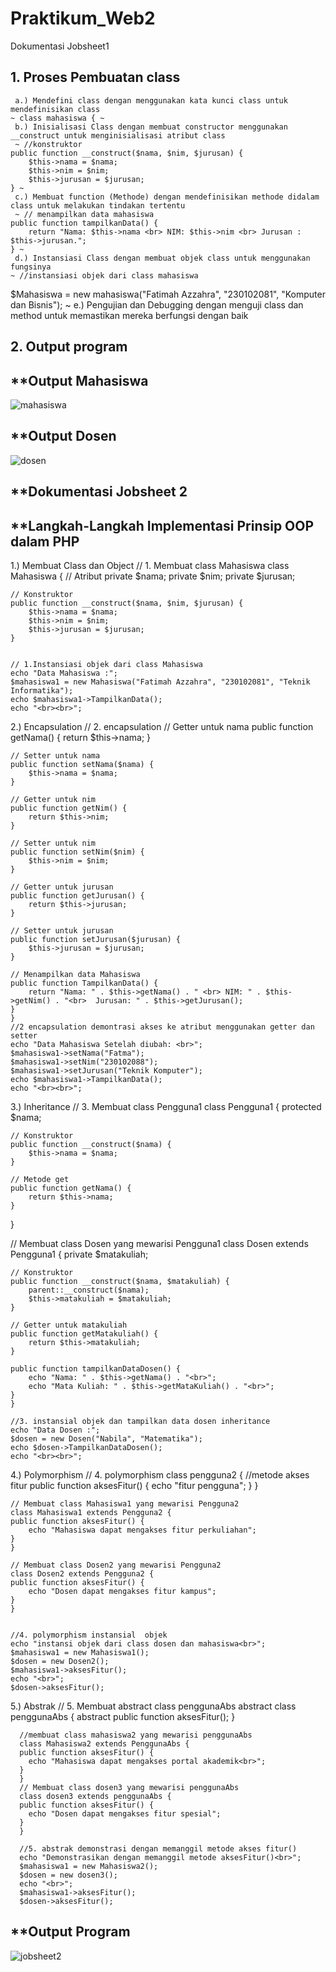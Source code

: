 # Praktikum_Web2 
Dokumentasi Jobsheet1
## **1. Proses Pembuatan class** 
     a.) Mendefini class dengan menggunakan kata kunci class untuk mendefinisikan class
    ~ class mahasiswa { ~
     b.) Inisialisasi Class dengan membuat constructor menggunakan __construct untuk menginisialisasi atribut class
     ~ //konstruktor
    public function __construct($nama, $nim, $jurusan) {
        $this->nama = $nama;
        $this->nim = $nim;
        $this->jurusan = $jurusan;
    } ~
     c.) Membuat function (Methode) dengan mendefinisikan methode didalam class untuk melakukan tindakan tertentu
     ~ // menampilkan data mahasiswa
    public function tampilkanData() {
        return "Nama: $this->nama <br> NIM: $this->nim <br> Jurusan : $this->jurusan.";
    } ~
     d.) Instansiasi Class dengan membuat objek class untuk menggunakan fungsinya
    ~ //instansiasi objek dari class mahasiswa
$Mahasiswa = new mahasiswa("Fatimah Azzahra", "230102081", "Komputer dan Bisnis");
~
     e.) Pengujian dan Debugging dengan menguji class dan method untuk memastikan mereka berfungsi dengan baik


## **2. Output program** ##
## **Output Mahasiswa

![mahasiswa](https://github.com/user-attachments/assets/8ebde35a-18a5-4d43-b67d-31a4a2127050)

## **Output Dosen

![dosen](https://github.com/user-attachments/assets/d5d13e7a-9988-40b8-a057-2c875a34a1bd)

## **Dokumentasi Jobsheet 2

## **Langkah-Langkah Implementasi Prinsip OOP dalam PHP
1.) Membuat Class dan Object
    // 1. Membuat class Mahasiswa
class Mahasiswa {
    // Atribut 
    private $nama;
    private $nim;
    private $jurusan;

    // Konstruktor
    public function __construct($nama, $nim, $jurusan) {
        $this->nama = $nama;
        $this->nim = $nim;
        $this->jurusan = $jurusan;
    }


    // 1.Instansiasi objek dari class Mahasiswa
    echo "Data Mahasiswa :";
    $mahasiswa1 = new Mahasiswa("Fatimah Azzahra", "230102081", "Teknik         Informatika");
    echo $mahasiswa1->TampilkanData();
    echo "<br><br>";

  2.) Encapsulation
    // 2. encapsulation
    // Getter untuk nama
    public function getNama() {
        return $this->nama;
    }

    // Setter untuk nama
    public function setNama($nama) {
        $this->nama = $nama;
    }

    // Getter untuk nim
    public function getNim() {
        return $this->nim;
    }

    // Setter untuk nim
    public function setNim($nim) {
        $this->nim = $nim;
    }

    // Getter untuk jurusan
    public function getJurusan() {
        return $this->jurusan;
    }

    // Setter untuk jurusan
    public function setJurusan($jurusan) {
        $this->jurusan = $jurusan;
    }

    // Menampilkan data Mahasiswa
    public function TampilkanData() {
        return "Nama: " . $this->getNama() . " <br> NIM: " . $this->getNim() . "<br>  Jurusan: " . $this->getJurusan();
    }
    }
    //2 encapsulation demontrasi akses ke atribut menggunakan getter dan setter
    echo "Data Mahasiswa Setelah diubah: <br>";
    $mahasiswa1->setNama("Fatma");
    $mahasiswa1->setNim("230102088");
    $mahasiswa1->setJurusan("Teknik Komputer");
    echo $mahasiswa1->TampilkanData();
    echo "<br><br>";

  3.) Inheritance
      // 3. Membuat class Pengguna1
class Pengguna1 {
    protected $nama;

    // Konstruktor
    public function __construct($nama) {
        $this->nama = $nama;
    }

    // Metode get
    public function getNama() {
        return $this->nama;
    }
}


// Membuat class Dosen yang mewarisi Pengguna1
class Dosen extends Pengguna1 {
    private $matakuliah;

    // Konstruktor
    public function __construct($nama, $matakuliah) {
        parent::__construct($nama);
        $this->matakuliah = $matakuliah;
    }

    // Getter untuk matakuliah
    public function getMatakuliah() {
        return $this->matakuliah;
    }

    public function tampilkanDataDosen() {
        echo "Nama: " . $this->getNama() . "<br>";
        echo "Mata Kuliah: " . $this->getMataKuliah() . "<br>";
    }
    }

    //3. instansial objek dan tampilkan data dosen inheritance
    echo "Data Dosen :";
    $dosen = new Dosen("Nabila", "Matematika");
    echo $dosen->TampilkanDataDosen();
    echo "<br><br>";


  4.) Polymorphism 
      // 4. polymorphism 
class pengguna2 {
    //metode akses fitur
    public function aksesFitur() {
        echo "fitur pengguna";
    }
    }
    
    // Membuat class Mahasiswa1 yang mewarisi Pengguna2
    class Mahasiswa1 extends Pengguna2 {
    public function aksesFitur() {
        echo "Mahasiswa dapat mengakses fitur perkuliahan";
    }
    }

    // Membuat class Dosen2 yang mewarisi Pengguna2
    class Dosen2 extends Pengguna2 {
    public function aksesFitur() {
        echo "Dosen dapat mengakses fitur kampus";
    }
    }


    //4. polymorphism instansial  objek
    echo "instansi objek dari class dosen dan mahasiswa<br>";
    $mahasiswa1 = new Mahasiswa1();
    $dosen = new Dosen2();
    $mahasiswa1->aksesFitur();
    echo "<br>";
    $dosen->aksesFitur();

  5.) Abstrak
      // 5. Membuat abstract class penggunaAbs
      abstract class penggunaAbs {
      abstract public function aksesFitur();
      }

      //membuat class mahasiswa2 yang mewarisi penggunaAbs
      class Mahasiswa2 extends PenggunaAbs {
      public function aksesFitur() {
        echo "Mahasiswa dapat mengakses portal akademik<br>";
      }
      }
      // Membuat class dosen3 yang mewarisi penggunaAbs
      class dosen3 extends penggunaAbs {
      public function aksesFitur() {
        echo "Dosen dapat mengakses fitur spesial";
      }
      }

      //5. abstrak demonstrasi dengan memanggil metode akses fitur()
      echo "Demonstrasikan dengan memanggil metode aksesFitur()<br>";
      $mahasiswa1 = new Mahasiswa2();
      $dosen = new dosen3();
      echo "<br>";
      $mahasiswa1->aksesFitur();
      $dosen->aksesFitur();


## **Output Program

![jobsheet2](https://github.com/user-attachments/assets/bcc1fbaa-68fa-4499-a375-8da8d4f9a966)



      

      








  
    









